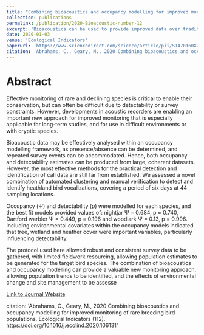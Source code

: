 ```yaml
---
title: "Combining bioacoustics and occupancy modelling for improved monitoring of rare breeding bird populations"
collection: publications
permalink: /publication/2020-Bioacoustic-number-12
excerpt: 'Bioacoustics can be used to provide improved data over traditional survey methods'
date: 2020-01-03
venue: 'Ecological Indicators'
paperurl: 'https://www.sciencedirect.com/science/article/pii/S1470160X20300686?via%3Dihub#!'
citation: 'Abrahams, C., Geary, M., 2020 Combining bioacoustics and occupancy modelling for improved monitoring of rare breeding bird populations. Ecological Indicators (112). https://doi.org/10.1016/j.ecolind.2020.106131'
---
```

# Abstract

Effective monitoring of rare and declining species is critical to enable their conservation, but can often be difficult due to detectability or survey constraints. However, developments in acoustic recorders are enabling an important new approach for improved monitoring that is especially applicable for long-term studies, and for use in difficult environments or with cryptic species.

Bioacoustic data may be effectively analysed within an occupancy modelling framework, as presence/absence can be determined, and repeated survey events can be accommodated. Hence, both occupancy and detectability estimates can be produced from large, coherent datasets. However, the most effective methods for the practical detection and identification of call data are still far from established. We assessed a novel combination of automated clustering and manual verification to detect and identify heathland bird vocalizations, covering a period of six days at 44 sampling locations.

Occupancy (Ψ) and detectability (p) were modelled for each species, and the best fit models provided values of: nightjar Ψ = 0.684, p = 0.740, Dartford warbler Ψ = 0.449, p = 0.196 and woodlark Ψ = 0.13, p = 0.996. Including environmental covariates within the occupancy models indicated that tree, wetland and heather cover were important variables, particularly influencing detectability.

The protocol used here allowed robust and consistent survey data to be gathered, with limited fieldwork resourcing, allowing population estimates to be generated for the target bird species. The combination of bioacoustics and occupancy modelling can provide a valuable new monitoring approach, allowing population trends to be identified, and the effects of environmental change and site management to be assesse


[Link to Journal Website](https://www.sciencedirect.com/science/article/pii/S1470160X20300686?via%3Dihub#!)

citation: 'Abrahams, C., Geary, M., 2020 Combining bioacoustics and occupancy modelling for improved monitoring of rare breeding bird populations. Ecological Indicators (112). https://doi.org/10.1016/j.ecolind.2020.106131'
